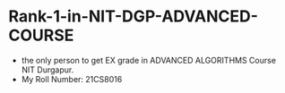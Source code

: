 # Rank-1-in-NIT-DGP-ADVANCED-COURSE
- the only person to get EX grade in ADVANCED ALGORITHMS Course NIT Durgapur.
- My Roll Number: 21CS8016
